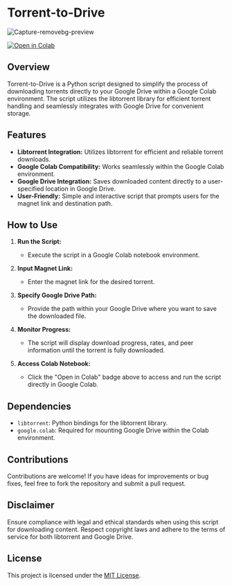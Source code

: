 # Torrent-to-Drive
![Capture-removebg-preview](https://github.com/ylp1455/torrent-to-drive/assets/115799462/d59cb25a-4013-451b-9f22-bb9eba0533a0)

[![Open in Colab](https://colab.research.google.com/assets/colab-badge.svg)](https://colab.research.google.com/drive/1oIm2qu3g4Z5faA8e6gsl8Tdpl3dqcAgu?usp=sharing)

## Overview

Torrent-to-Drive is a Python script designed to simplify the process of downloading torrents directly to your Google Drive within a Google Colab environment. The script utilizes the libtorrent library for efficient torrent handling and seamlessly integrates with Google Drive for convenient storage.

## Features

- **Libtorrent Integration:** Utilizes libtorrent for efficient and reliable torrent downloads.
- **Google Colab Compatibility:** Works seamlessly within the Google Colab environment.
- **Google Drive Integration:** Saves downloaded content directly to a user-specified location in Google Drive.
- **User-Friendly:** Simple and interactive script that prompts users for the magnet link and destination path.

## How to Use

1. **Run the Script:**
   - Execute the script in a Google Colab notebook environment.

2. **Input Magnet Link:**
   - Enter the magnet link for the desired torrent.

3. **Specify Google Drive Path:**
   - Provide the path within your Google Drive where you want to save the downloaded file.

4. **Monitor Progress:**
   - The script will display download progress, rates, and peer information until the torrent is fully downloaded.

5. **Access Colab Notebook:**
   - Click the "Open in Colab" badge above to access and run the script directly in Google Colab.

## Dependencies

- `libtorrent`: Python bindings for the libtorrent library.
- `google.colab`: Required for mounting Google Drive within the Colab environment.

## Contributions

Contributions are welcome! If you have ideas for improvements or bug fixes, feel free to fork the repository and submit a pull request.

## Disclaimer

Ensure compliance with legal and ethical standards when using this script for downloading content. Respect copyright laws and adhere to the terms of service for both libtorrent and Google Drive.

## License

This project is licensed under the [MIT License](LICENSE).
